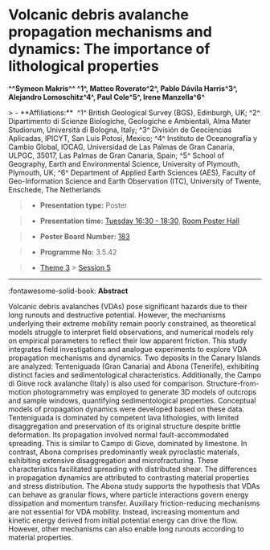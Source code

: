 # Volcanic debris avalanche propagation mechanisms and dynamics: The importance of lithological properties

**^^Symeon Makris^^ ^1^, Matteo Roverato^2^, Pablo Dávila Harris^3^, Alejandro Lomoschitz^4^, Paul Cole^5^, Irene Manzella^6^**

<!-- more -->> - **Affiliations:**  ^1^ British Geological Survey (BGS), Edinburgh, UK; ^2^ Dipartimento di Scienze Biologiche, Geologiche e Ambientali, Alma Mater Studiorum, Università di Bologna, Italy; ^3^ División de Geociencias Aplicadas, IPICYT, San Luis Potosí, Mexico; ^4^ Instituto de Oceanografía y Cambio Global, IOCAG, Universidad de Las Palmas de Gran Canaria, ULPGC, 35017, Las Palmas de Gran Canaria, Spain; ^5^ School of Geography, Earth and Environmental Science, University of Plymouth, Plymouth, UK; ^6^ Department of Applied Earth Sciences (AES), Faculty of Geo-Information Science and Earth Observation (ITC), University of Twente, Enschede, The Netherlands 

> - **Presentation type:** Poster

> - **Presentation time:** [Tuesday 16:30 - 18:30](../sessions_comparison.md#__tabbed_2_6), [Room Poster Hall](../maps_venue.md#__tabbed_1_1)

> - **Poster Board Number:** [183](../map_poster_boards.md#tuesday)

> - **Programme No:** 3.5.42

> - [Theme 3](../theme3.md) > [Session 5](../sessions/session-3-5.md)

--- 

:fontawesome-solid-book: **Abstract**

Volcanic debris avalanches (VDAs) pose significant hazards due to their long runouts and destructive potential. However, the mechanisms underlying their extreme mobility remain poorly constrained, as theoretical models struggle to interpret field observations, and numerical models rely on empirical parameters to reflect their low apparent friction. This study integrates field investigations and analogue experiments to explore VDA propagation mechanisms and dynamics.
Two deposits in the Canary Islands are analyzed: Tenteniguada (Gran Canaria) and Abona (Tenerife), exhibiting distinct facies and sedimentological characteristics. Additionally, the Campo di Giove rock avalanche (Italy) is also used for comparison. Structure-from-motion photogrammetry was employed to generate 3D models of outcrops and sample windows, quantifying sedimentological properties. Conceptual models of propagation dynamics were developed based on these data.
Tenteniguada is dominated by competent lava lithologies, with limited disaggregation and preservation of its original structure despite brittle deformation. Its propagation involved normal fault-accommodated spreading. This is similar to Campo di Giove, dominated by limestone. In contrast, Abona comprises predominantly weak pyroclastic materials, exhibiting extensive disaggregation and microfracturing. These characteristics facilitated spreading with distributed shear. The differences in propagation dynamics are attributed to contrasting material properties and stress distribution.
The Abona study supports the hypothesis that VDAs can behave as granular flows, where particle interactions govern energy dissipation and momentum transfer. Auxiliary friction-reducing mechanisms are not essential for VDA mobility. Instead, increasing momentum and kinetic energy derived from initial potential energy can drive the flow. However, other mechanisms can also enable long runouts according to material properties.

